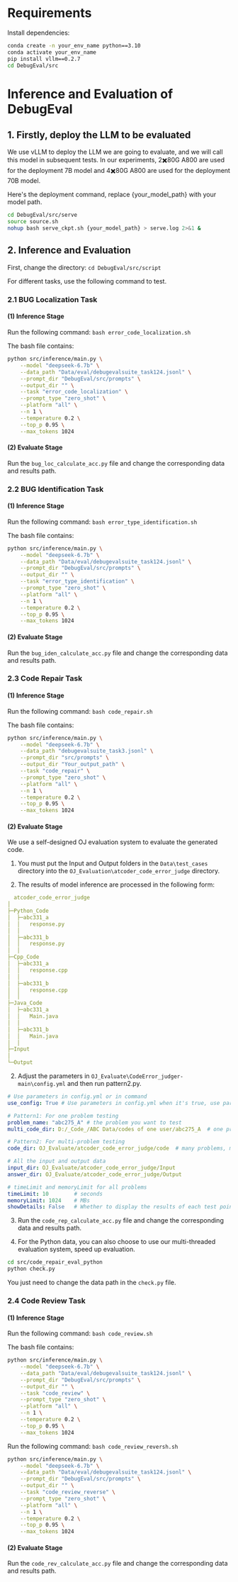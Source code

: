 # Requirements

Install dependencies:

```sh
conda create -n your_env_name python==3.10
conda activate your_env_name
pip install vllm==0.2.7
cd DebugEval/src
```

# Inference and Evaluation of DebugEval

## 1. Firstly, deploy the LLM to be evaluated

We use vLLM to deploy the LLM we are going to evaluate, and we will call this model in subsequent tests. In our experiments, 2✖️80G A800 are used for the deployment 7B model and 4✖️80G A800 are used for the deployment 70B model.

Here's the deployment command, replace {your_model_path} with your model path.

```bash
cd DebugEval/src/serve
source source.sh
nohup bash serve_ckpt.sh {your_model_path} > serve.log 2>&1 &
```

## 2. Inference and Evaluation

First, change the directory: `cd DebugEval/src/script`

For different tasks, use the following command to test.

### 2.1 BUG Localization Task
#### (1) Inference Stage

Run the following command: `bash error_code_localization.sh` 

The bash file contains:

```sh
python src/inference/main.py \
    --model "deepseek-6.7b" \
    --data_path "Data/eval/debugevalsuite_task124.jsonl" \
    --prompt_dir "DebugEval/src/prompts" \
    --output_dir "" \
    --task "error_code_localization" \
    --prompt_type "zero_shot" \
    --platform "all" \
    --n 1 \
    --temperature 0.2 \
    --top_p 0.95 \
    --max_tokens 1024
```

#### (2) Evaluate Stage

Run the `bug_loc_calculate_acc.py` file and change the corresponding data and results path.

### 2.2 BUG Identification Task
#### (1) Inference Stage

Run the following command: `bash error_type_identification.sh` 

The bash file contains:

```sh
python src/inference/main.py \
    --model "deepseek-6.7b" \
    --data_path "Data/eval/debugevalsuite_task124.jsonl" \
    --prompt_dir "DebugEval/src/prompts" \
    --output_dir "" \
    --task "error_type_identification" \
    --prompt_type "zero_shot" \
    --platform "all" \
    --n 1 \
    --temperature 0.2 \
    --top_p 0.95 \
    --max_tokens 1024
```

#### (2) Evaluate Stage

Run the `bug_iden_calculate_acc.py` file and change the corresponding data and results path.

### 2.3 Code Repair Task
#### (1) Inference Stage

Run the following command: `bash code_repair.sh` 

The bash file contains:

```sh
python src/inference/main.py \
    --model "deepseek-6.7b" \
    --data_path "debugevalsuite_task3.jsonl" \
    --prompt_dir "src/prompts" \
    --output_dir "Your_output_path" \
    --task "code_repair" \
    --prompt_type "zero_shot" \
    --platform "all" \
    --n 1 \
    --temperature 0.2 \
    --top_p 0.95 \
    --max_tokens 1024
```

#### (2) Evaluate Stage
We use a self-designed OJ evaluation system to evaluate the generated code.
1) You must put the Input and Output folders in the `Data\test_cases` directory into the `OJ_Evaluation\atcoder_code_error_judge` directory.

2) The results of model inference are processed in the following form:

```yaml
  atcoder_code_error_judge
│  
├─Python_Code
│  ├─abc331_a
│  │   response.py
│  │      
│  ├─abc331_b
│  │   response.py
│  │
├─Cpp_Code
│  ├─abc331_a
│  │   response.cpp
│  │      
│  ├─abc331_b
│  │   response.cpp
│  │
├─Java_Code
│  ├─abc331_a
│  │   Main.java
│  │      
│  ├─abc331_b
│  │   Main.java
│  │
├─Input
│          
└─Output
```

2) Adjust the parameters in `OJ_Evaluate\CodeError_judger-main\config.yml` and then run pattern2.py.

```yaml
# Use parameters in config.yml or in command
use_config: True # Use parameters in config.yml when it's true, use parameters in command when it's false

# Pattern1: For one problem testing
problem_name: "abc275_A" # the problem you want to test
multi_code_dir: D:/_Code_/ABC Data/codes of one user/abc275_A  # one problem, many code for the problem

# Pattern2: For multi-problem testing
code_dir: OJ_Evaluate/atcoder_code_error_judge/code  # many problems, many code for each problem

# All the input and output data
input_dir: OJ_Evaluate/atcoder_code_error_judge/Input
answer_dir: OJ_Evaluate/atcoder_code_error_judge/Output

# timeLimit and memoryLimit for all problems
timeLimit: 10        # seconds
memoryLimit: 1024    # MBs
showDetails: False   # Whether to display the results of each test point
```

3) Run the `code_rep_calculate_acc.py` file and change the corresponding data and results path.
   
4) For the Python data, you can also choose to use our multi-threaded evaluation system, speed up evaluation.
  
  ```sh
  cd src/code_repair_eval_python
  python check.py
  ```

  You just need to change the data path in the `check.py` file.

### 2.4 Code Review Task

#### (1) Inference Stage

Run the following command: `bash code_review.sh` 

The bash file contains:

```sh
python src/inference/main.py \
    --model "deepseek-6.7b" \
    --data_path "Data/eval/debugevalsuite_task124.jsonl" \
    --prompt_dir "DebugEval/src/prompts" \
    --output_dir "" \
    --task "code_review" \
    --prompt_type "zero_shot" \
    --platform "all" \
    --n 1 \
    --temperature 0.2 \
    --top_p 0.95 \
    --max_tokens 1024
```

Run the following command: `bash code_review_reversh.sh` 

```sh
python src/inference/main.py \
    --model "deepseek-6.7b" \
    --data_path "Data/eval/debugevalsuite_task124.jsonl" \
    --prompt_dir "DebugEval/src/prompts" \
    --output_dir "" \
    --task "code_review_reverse" \
    --prompt_type "zero_shot" \
    --platform "all" \
    --n 1 \
    --temperature 0.2 \
    --top_p 0.95 \
    --max_tokens 1024
```

#### (2) Evaluate Stage

Run the `code_rev_calculate_acc.py` file and change the corresponding data and results path.
